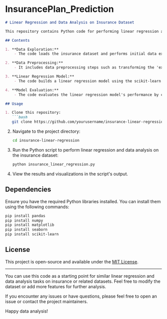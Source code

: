 # InsurancePlan_Prediction

```markdown
# Linear Regression and Data Analysis on Insurance Dataset

This repository contains Python code for performing linear regression and data analysis on an insurance dataset. The dataset contains information about individuals' insurance expenses, including various features such as age, BMI, gender, number of children, smoking status, and region.

## Contents

1. **Data Exploration:**
    - The code loads the insurance dataset and performs initial data exploration, including displaying the first few rows of the dataset.

2. **Data Preprocessing:**
    - It includes data preprocessing steps such as transforming the 'expenses' column using square root and logarithm to handle skewed data distributions. Additionally, it converts categorical variables into dummy variables.

3. **Linear Regression Model:**
    - The code builds a linear regression model using the scikit-learn library. It splits the dataset into training and testing sets, fits the model to the training data, and makes predictions.

4. **Model Evaluation:**
    - The code evaluates the linear regression model's performance by calculating metrics like Mean Absolute Error (MAE), Mean Squared Error (MSE), Root Mean Squared Error (RMSE), and the R-squared score.

## Usage

1. Clone this repository:
   ```bash
   git clone https://github.com/yourusername/insurance-linear-regression.git
   ```

2. Navigate to the project directory:
   ```bash
   cd insurance-linear-regression
   ```

3. Run the Python script to perform linear regression and data analysis on the insurance dataset:
   ```bash
   python insurance_linear_regression.py
   ```

4. View the results and visualizations in the script's output.

## Dependencies

Ensure you have the required Python libraries installed. You can install them using the following commands:

```bash
pip install pandas
pip install numpy
pip install matplotlib
pip install seaborn
pip install scikit-learn
```

## License

This project is open-source and available under the [MIT License](LICENSE).

---

You can use this code as a starting point for similar linear regression and data analysis tasks on insurance or related datasets. Feel free to modify the dataset or add more features for further analysis.

If you encounter any issues or have questions, please feel free to open an issue or contact the project maintainers.

Happy data analysis!
```

